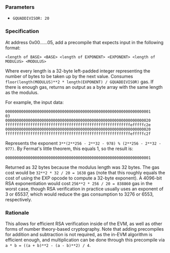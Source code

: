 ### Parameters

* `GQUADDIVISOR: 20`

### Specification

At address 0x00......05, add a precompile that expects input in the following format:

    <length of BASE> <BASE> <length of EXPONENT> <EXPONENT> <length of MODULUS> <MODULUS>
    
Where every length is a 32-byte left-padded integer representing the number of bytes to be taken up by the next value. Consumes `floor(length(MODULUS)**2 * length(EXPONENT) / GQUADDIVISOR)` gas. If there is enough gas, returns an output as a byte array with the same length as the modulus.

For example, the input data:

    0000000000000000000000000000000000000000000000000000000000000001
    03
    0000000000000000000000000000000000000000000000000000000000000020
    fffffffffffffffffffffffffffffffffffffffffffffffffffffffefffffc2e
    0000000000000000000000000000000000000000000000000000000000000020
    fffffffffffffffffffffffffffffffffffffffffffffffffffffffefffffc2f
    
Represents the exponent `3**(2**256 - 2**32 - 978) % (2**256 - 2**32 - 977)`. By Fermat's little theorem, this equals 1, so the result is:

    0000000000000000000000000000000000000000000000000000000000000001
    
Returned as 32 bytes because the modulus length was 32 bytes. The gas cost would be `32**2 * 32 / 20 = 1638` gas (note that this roughly equals the cost of using the EXP opcode to compute a 32-byte exponent). A 4096-bit RSA exponentiation would cost `256**2 * 256 / 20 = 838860` gas in the worst case, though RSA verification in practice usually uses an exponent of 3 or 65537, which would reduce the gas consumption to 3276 or 6553, respectively.

### Rationale

This allows for efficient RSA verification inside of the EVM, as well as other forms of number theory-based cryptography. Note that adding precompiles for addition and subtraction is not required, as the in-EVM algorithm is efficient enough, and multiplication can be done through this precompile via `a * b = ((a + b)**2 - (a - b)**2) / 4`.

    
